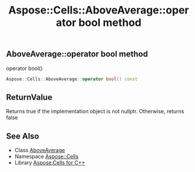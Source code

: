 ﻿---
title: Aspose::Cells::AboveAverage::operator bool method
linktitle: operator bool
second_title: Aspose.Cells for C++ API Reference
description: 'Aspose::Cells::AboveAverage::operator bool method. operator bool() in C++.'
type: docs
weight: 400
url: /cpp/aspose.cells/aboveaverage/operator_bool/
---
## AboveAverage::operator bool method


operator bool()

```cpp
Aspose::Cells::AboveAverage::operator bool() const
```


## ReturnValue

Returns true if the implementation object is not nullptr. Otherwise, returns false

## See Also

* Class [AboveAverage](../)
* Namespace [Aspose::Cells](../../)
* Library [Aspose.Cells for C++](../../../)
